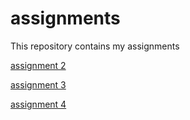 # assignments
This repository contains my assignments

[assignment 2](https://github.com/anoukvv/assignments/blob/master/assignment2-checkpoint.ipynb)

[assignment 3](https://github.com/anoukvv/assignments/blob/master/assignment3-checkpoint.ipynb)

[assignment 4](https://github.com/anoukvv/assignments/blob/master/assignment4-checkpoint.ipynb)
